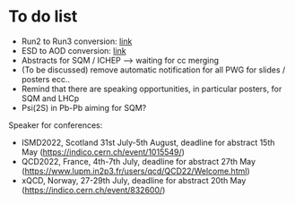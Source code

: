 # To do list
- Run2 to Run3 conversion: [link](https://docs.google.com/spreadsheets/d/1RFgOFZNcbLiMQd1_6V5XtW6ckfzjOVlarADQYxLeKWA/edit#gid=0)
- ESD to AOD conversion: [link](https://docs.google.com/spreadsheets/d/1BZ11C_r3d3KFK_S2eMZ_OZC1Xv2ZX_FXPVDyDwU4q0Q/edit?usp=sharing)
- Abstracts for SQM / ICHEP --> waiting for cc merging
- (To be discussed) remove automatic notification for all PWG for slides / posters ecc..
- Remind that there are speaking opportunities, in particular posters, for SQM and LHCp
- Psi(2S) in Pb-Pb aiming for SQM?

Speaker for conferences:
- ISMD2022, Scotland 31st July-5th August, deadline for abstract 15th May (https://indico.cern.ch/event/1015549/)
- QCD2022, France, 4th-7th July, deadline for abstract 27th May (https://www.lupm.in2p3.fr/users/qcd/QCD22/Welcome.html)
- xQCD, Norway, 27-29th July, deadline for abstract 20th May (https://indico.cern.ch/event/832600/)
